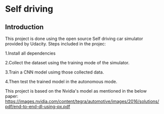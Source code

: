 # Self driving


## Introduction

This project is done using the open source Self driving car simulator provided by Udacity.
Steps included in the projec:

1.Install all dependencies 

2.Collect the dataset using the training mode of the simulator.

3.Train a CNN model usimg those collected data.

4.Then test the trained model in the autonomous mode.







This project is based on the Nvidia's model as mentioned in the below paper:
https://images.nvidia.com/content/tegra/automotive/images/2016/solutions/pdf/end-to-end-dl-using-px.pdf
